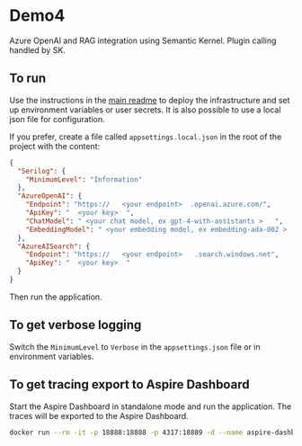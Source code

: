 # Demo4

Azure OpenAI and RAG integration using Semantic Kernel. Plugin calling handled by SK.

## To run

Use the instructions in the [main readme](../README.md) to deploy the infrastructure and set up environment variables or user secrets. It is also possible to use a local json file for configuration.


If you prefer, create a file called `appsettings.local.json` in the root of the project with the content:
```json
{
  "Serilog": {
    "MinimumLevel": "Information"
  },
  "AzureOpenAI": {
    "Endpoint": "https://   <your endpoint>  .openai.azure.com/",
    "ApiKey": "  <your key>  ",
    "ChatModel": " <your chat model, ex gpt-4-with-assistants >   ",
    "EmbeddingModel": " <your embedding model, ex embedding-ada-002 >   "
  },
  "AzureAISearch": {
    "Endpoint": "https://   <your endpoint>   .search.windows.net",
    "ApiKey": "  <your key>  "
  }
}
```

Then run the application.

## To get verbose logging

Switch the `MinimumLevel` to `Verbose` in the `appsettings.json` file or in environment variables.

## To get tracing export to Aspire Dashboard

Start the Aspire Dashboard in standalone mode and run the application. The traces will be exported to the Aspire Dashboard.

```bash
docker run --rm -it -p 18888:18888 -p 4317:18889 -d --name aspire-dashboard mcr.microsoft.com/dotnet/aspire-dashboard:9.0
```